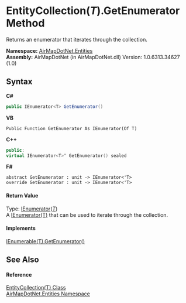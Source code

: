 # EntityCollection(*T*).GetEnumerator Method 
 

Returns an enumerator that iterates through the collection.

**Namespace:**&nbsp;<a href="N_AirMapDotNet_Entities">AirMapDotNet.Entities</a><br />**Assembly:**&nbsp;AirMapDotNet (in AirMapDotNet.dll) Version: 1.0.6313.34627 (1.0)

## Syntax

**C#**<br />
``` C#
public IEnumerator<T> GetEnumerator()
```

**VB**<br />
``` VB
Public Function GetEnumerator As IEnumerator(Of T)
```

**C++**<br />
``` C++
public:
virtual IEnumerator<T>^ GetEnumerator() sealed
```

**F#**<br />
``` F#
abstract GetEnumerator : unit -> IEnumerator<'T> 
override GetEnumerator : unit -> IEnumerator<'T> 
```


#### Return Value
Type: <a href="http://msdn2.microsoft.com/en-us/library/78dfe2yb" target="_blank">IEnumerator</a>(<a href="T_AirMapDotNet_Entities_EntityCollection_1">*T*</a>)<br />A <a href="http://msdn2.microsoft.com/en-us/library/78dfe2yb" target="_blank">IEnumerator(T)</a> that can be used to iterate through the collection.

#### Implements
<a href="http://msdn2.microsoft.com/en-us/library/s793z9y2" target="_blank">IEnumerable(T).GetEnumerator()</a><br />

## See Also


#### Reference
<a href="T_AirMapDotNet_Entities_EntityCollection_1">EntityCollection(T) Class</a><br /><a href="N_AirMapDotNet_Entities">AirMapDotNet.Entities Namespace</a><br />